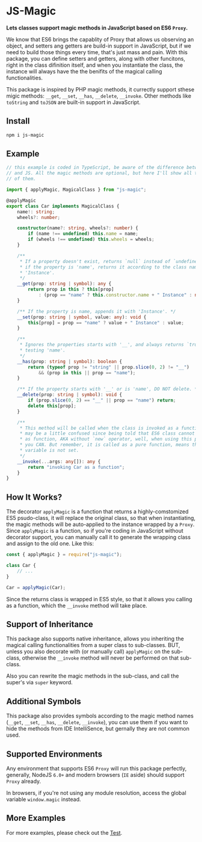# JS-Magic

**Lets classes support magic methods in JavaScript based on ES6 `Proxy`.**

We know that ES6 brings the capablity of Proxy that allows us observing an 
object, and setters ang getters are build-in support in JavaScript, but if we 
need to build those things every time, that's just mass and pain. With this 
package, you can define setters and getters, along with other funcitons, right 
in the class difinition itself, and when you instantiate the class, the instance
will always have the the benifits of the magical calling functionalities.

This package is inspired by PHP magic methods, it currectly support sthese migic 
methods: `__get`, `__set`, `__has`, `__delete`, `__invoke`. Other methods like 
`toString` and `toJSON` are built-in support in JavaScript.

## Install

```sh
npm i js-magic
```

## Example

```typescript
// this example is coded in TypeScript, be aware of the difference between TS 
// and JS. All the magic methods are optional, but here I'll show all the usage 
// of them.

import { applyMagic, MagicalClass } from "js-magic";

@applyMagic
export class Car implements MagicalClass {
    name!: string;
    wheels?: number;

    constructor(name?: string, wheels?: number) {
        if (name !== undefined) this.name = name;
        if (wheels !== undefined) this.wheels = wheels;
    }

    /**
     * If a property doesn't exist, returns `null` instead of `undefined`, and 
     * if the property is 'name', returns it according to the class name plus 
     * 'Instance'. 
     */
    __get(prop: string | symbol): any {
        return prop in this ? this[prop]
            : (prop == "name" ? this.constructor.name + " Instance" : null);
    }

    /** If the property is name, appends it with 'Instance'. */
    __set(prop: string | symbol, value: any): void {
        this[prop] = prop == "name" ? value + " Instance" : value;
    }

    /**
     * Ignores the properties starts with '__', and always returns `true` when 
     * testing 'name'.
     */
    __has(prop: string | symbol): boolean {
        return (typeof prop != "string" || prop.slice(0, 2) != "__")
            && (prop in this || prop == "name");
    }

    /** If the property starts with '__' or is 'name', DO NOT delete. */
    __delete(prop: string | symbol): void {
        if (prop.slice(0, 2) == "__" || prop == "name") return;
        delete this[prop];
    }

    /**
     * This method will be called when the class is invoked as a function. You 
     * may be a little confused since being told that ES6 class cannot be called
     * as function, AKA without `new` operator, well, when using this package, 
     * you CAN. But remember, it is called as a pure function, means the `this` 
     * variable is not set.
     */
    __invoke(...args: any[]): any {
        return "invoking Car as a function";
    }
}
```

## How It Works?

The decorator `applyMagic` is a function that returns a highly-comstomized ES5 
psudo-class, it will replace the original class, so that when instantiating, the 
magic methods will be auto-applied to the instance wrapped by a `Proxy`. Since 
`applyMagic` is a function, so if you're coding in JavaScript without decorator
support, you can manually call it to generate the wrapping class and assign to 
the old one. Like this:

```javascript
const { applyMagic } = require("js-magic");

class Car {
    // ...
}

Car = applyMagic(Car);
```

Since the returns class is wrapped in ES5 style, so that it allows you calling 
as a function, which the `__invoke` method will take place.

## Support of Inheritance

This package also supports native inheritance, allows you inheriting the magical
calling functionalities from a super class to sub-classes. BUT, unless you also
decorate with (or manually call) `applyMagic` on the sub-class, otherwise 
the `__invoke` method will never be performed on that sub-class.

Also you can rewrite the magic methods in the sub-class, and call the super's 
via `super` keyword.

## Additional Symbols

This package also provides symbols according to the magic method names (`__get`, 
`__set`, `__has`, `__delete`, `__invoke`), you can use them if you want to hide 
the methods from IDE IntelliSence, but gernally they are not common used.

## Supported Environments

Any environment that supports ES6 `Proxy` will run this package perfectly, 
generally, NodeJS `6.0+` and modern browsers (`IE` aside) should support `Proxy`
already.

In browsers, if you're not using any module resolution, access the global 
variable `window.magic` instead.

## More Examples

For more examples, please check out the [Test](./test.js).